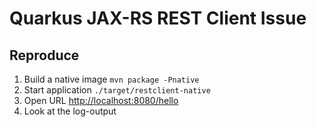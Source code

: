 # Quarkus JAX-RS REST Client Issue

## Reproduce

1. Build a native image ```mvn package -Pnative```
2. Start application ```./target/restclient-native```
3. Open URL <http://localhost:8080/hello>
4. Look at the log-output
